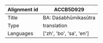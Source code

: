 |Alignment id | ACCB5D929
| --- | --- 
|Title | BA: Daśabhūmikasūtra 
|Type | translation
|Languages | ['zh', 'bo', 'sa', 'en']